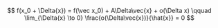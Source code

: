 $$
f(x_0 + \Delta{x}) = f(\vec x_0) + A\Delta\vec{x} + o(\Delta x) \qquad \lim_{\Delta{x} \to 0} \frac{o(\Delta\vec{x})}{\hat{x}} = 0
$$